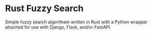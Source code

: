 # Rust Fuzzy Search

Simple fuzzy search algoritham written in Rust with a Python wrapper attached for use with Django, Flask, and/or FastAPI.
